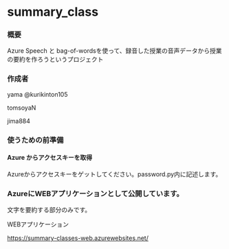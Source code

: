 # summary_class

### 概要
Azure Speech と bag-of-wordsを使って、録音した授業の音声データから授業の要約を作ろうというプロジェクト

### 作成者
yama @kurikinton105

tomsoyaN

jima884

### 使うための前準備
#### Azure からアクセスキーを取得

Azureからアクセスキーをゲットしてください。password.py内に記述します。


### AzureにWEBアプリケーションとして公開しています。

文字を要約する部分のみです。

WEBアプリケーション

https://summary-classes-web.azurewebsites.net/

